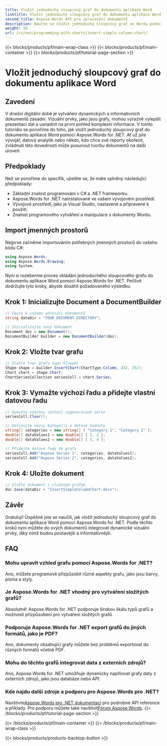 ```yaml
---
title: Vložit jednoduchý sloupcový graf do dokumentu aplikace Word
linktitle: Vložit jednoduchý sloupcový graf do dokumentu aplikace Word
second_title: Aspose.Words API pro zpracování dokumentů
description: Naučte se vložit jednoduchý sloupcový graf ve Wordu pomocí Aspose.Words for .NET. Vylepšete své dokumenty pomocí dynamických prezentací vizuálních dat.
weight: 10
url: /cs/net/programming-with-charts/insert-simple-column-chart/
---
```


{{< blocks/products/pf/main-wrap-class >}}
{{< blocks/products/pf/main-container >}}
{{< blocks/products/pf/tutorial-page-section >}}

# Vložit jednoduchý sloupcový graf do dokumentu aplikace Word

## Zavedení

V dnešní digitální době je vytváření dynamických a informativních dokumentů zásadní. Vizuální prvky, jako jsou grafy, mohou výrazně vylepšit prezentaci dat a usnadnit na první pohled komplexní informace. V tomto tutoriálu se ponoříme do toho, jak vložit jednoduchý sloupcový graf do dokumentu aplikace Word pomocí Aspose.Words for .NET. Ať už jste vývojář, datový analytik nebo někdo, kdo chce své reporty okořenit, zvládnutí této dovednosti může posunout tvorbu dokumentů na další úroveň.

## Předpoklady

Než se ponoříme do specifik, ujistěte se, že máte splněny následující předpoklady:

- Základní znalost programování v C# a .NET frameworku.
- Aspose.Words for .NET nainstalované ve vašem vývojovém prostředí.
- Vývojové prostředí, jako je Visual Studio, nastavené a připravené k použití.
- Znalost programového vytváření a manipulace s dokumenty Wordu.

## Import jmenných prostorů

Nejprve začněme importováním potřebných jmenných prostorů do vašeho kódu C#:

```csharp
using Aspose.Words;
using Aspose.Words.Drawing;
using System;
```

Nyní si rozeberme proces vkládání jednoduchého sloupcového grafu do dokumentu aplikace Word pomocí Aspose.Words for .NET. Pečlivě dodržujte tyto kroky, abyste dosáhli požadovaného výsledku:

## Krok 1: Inicializujte Document a DocumentBuilder

```csharp
// Cesta k vašemu adresáři dokumentů
string dataDir = "YOUR_DOCUMENT_DIRECTORY";

// Inicializujte nový dokument
Document doc = new Document();
DocumentBuilder builder = new DocumentBuilder(doc);
```

## Krok 2: Vložte tvar grafu

```csharp
// Vložte tvar grafu typu Sloupec
Shape shape = builder.InsertChart(ChartType.Column, 432, 252);
Chart chart = shape.Chart;
ChartSeriesCollection seriesColl = chart.Series;
```

## Krok 3: Vymažte výchozí řadu a přidejte vlastní datovou řadu

```csharp
// Vymažte všechny výchozí vygenerované série
seriesColl.Clear();

// Definujte názvy kategorií a datové hodnoty
string[] categories = new string[] { "Category 1", "Category 2" };
double[] dataValues1 = new double[] { 1, 2 };
double[] dataValues2 = new double[] { 3, 4 };

// Přidejte datové řady do grafu
seriesColl.Add("Aspose Series 1", categories, dataValues1);
seriesColl.Add("Aspose Series 2", categories, dataValues2);
```

## Krok 4: Uložte dokument

```csharp
// Uložte dokument s vloženým grafem
doc.Save(dataDir + "InsertSimpleColumnChart.docx");
```

## Závěr

Gratuluji! Úspěšně jste se naučili, jak vložit jednoduchý sloupcový graf do dokumentu aplikace Word pomocí Aspose.Words for .NET. Podle těchto kroků nyní můžete do svých dokumentů integrovat dynamické vizuální prvky, díky nimž budou poutavější a informativnější.

## FAQ

### Mohu upravit vzhled grafu pomocí Aspose.Words for .NET?
Ano, můžete programově přizpůsobit různé aspekty grafu, jako jsou barvy, písma a styly.

### Je Aspose.Words for .NET vhodný pro vytváření složitých grafů?
Absolutně! Aspose.Words for .NET podporuje širokou škálu typů grafů a možností přizpůsobení pro vytváření složitých grafů.

### Podporuje Aspose.Words for .NET export grafů do jiných formátů, jako je PDF?
Ano, dokumenty obsahující grafy můžete bez problémů exportovat do různých formátů včetně PDF.

### Mohu do těchto grafů integrovat data z externích zdrojů?
Ano, Aspose.Words for .NET umožňuje dynamicky naplňovat grafy daty z externích zdrojů, jako jsou databáze nebo API.

### Kde najdu další zdroje a podporu pro Aspose.Words pro .NET?
 Navštivte[Aspose.Words pro .NET dokumentaci](https://reference.aspose.com/words/net/) pro podrobné API reference a příklady. Pro podporu můžete také navštívit[Fórum Aspose.Words](https://forum.aspose.com/c/words/8).
{{< /blocks/products/pf/tutorial-page-section >}}

{{< /blocks/products/pf/main-container >}}
{{< /blocks/products/pf/main-wrap-class >}}

{{< blocks/products/products-backtop-button >}}

